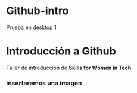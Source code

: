 # Github-intro
 Prueba en desktop 1

# Introducción a Github 
Taller de introduccíon de  **Skills for Women in Tech**
### insertaremos una imagen